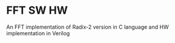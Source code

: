 # FFT SW HW
An FFT implementation of Radix-2 version in C language and HW implementation in Verilog
